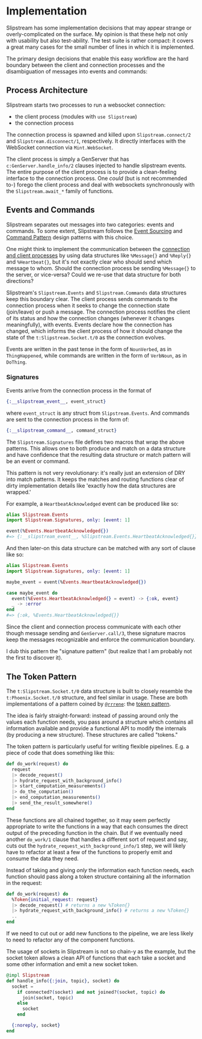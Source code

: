 # Implementation

Slipstream has some implementation decisions that may appear strange or
overly-complicated on the surface. My opinion is that these help not only with
usability but also test-ability. The test suite is rather compact: it covers
a great many cases for the small number of lines in which it is implemented.

The primary design decisions that enable this easy workflow are the hard
boundary between the client and connection processes and the disambiguation
of messages into events and commands:

## Process Architecture

Slipstream starts two processes to run a websocket connection:

- the client process (modules with `use Slipstream`)
- the connection process

The connection process is spawned and killed upon `Slipstream.connect/2`
and `Slipstream.disconnect/1`, respectively. It directly interfaces with
the WebSocket connection via `Mint.WebSocket`.

The client process is simply a GenServer that has `c:GenServer.handle_info/2`
clauses injected to handle slipstream events. The entire purpose of the client
process is to provide a clean-feeling interface to the connection process. One
_could_ (but is not recommended to-) forego the client process and deal with
websockets synchronously with the `Slipstream.await_*` family of functions.

## Events and Commands

Slipstream separates out messages into two categories: events
and commands. To some extent, Slipstream follows the [Event
Sourcing](https://martinfowler.com/eaaDev/EventSourcing.html) and [Command
Pattern](https://en.wikipedia.org/wiki/Command_pattern) design patterns with
this choice.

One might think to implement the communication between the [connection and
client processes](#process-architecture) by using data structures like
`%Message{}` and `%Reply{}` and `%Heartbeat{}`, but it's not exactly clear
who should send which message to whom. Should the connection process be sending
`%Message{}` to the server, or vice-versa? Could we re-use that data structure
for both directions?

Slipstream's `Slipstream.Events` and `Slipstream.Commands` data structures
keep this boundary clear. The client process sends commands to the connection
process when it seeks to change the connection state (join/leave) or push
a message. The connection process notifies the client of its status and how
the connection changes (whenever it changes meaningfully), with events. Events
declare how the connection has changed, which informs the client process of how
it should change the state of the `t:Slipstream.Socket.t/0` as the connection
evolves.

Events are written in the past tense in the form of `NounVerbed`, as in
`ThingHappened`, while commands are written in the form of `VerbNoun`, as in
`DoThing`.

### Signatures

Events arrive from the connection process in the format of

```elixir
{:__slipstream_event__, event_struct}
```

where `event_struct` is any struct from `Slipstream.Events`. And commands are
sent to the connection process in the form of:

```elixir
{:__slipstream_command__, command_struct}
```

The `Slipstream.Signatures` file defines two macros that wrap the above
patterns. This allows one to both produce and match on a data structure
and have confidence that the resulting data structure or match pattern will
be an event or command.

This pattern is not very revolutionary: it's really just an extension of DRY
into match patterns. It keeps the matches and routing functions clear of dirty
implementation details like 'exactly how the data structures are wrapped.'

For example, a `HeartbeatAcknowledged` event can be produced like so:

```elixir
alias Slipstream.Events
import Slipstream.Signatures, only: [event: 1]

event(%Events.HeartbeatAcknowledged{})
#=> {:__slipstream_event__, %Slipstream.Events.HeartbeatAcknowledged{}}
```

And then later-on this data structure can be matched with any sort of
clause like so:

```elixir
alias Slipstream.Events
import Slipstream.Signatures, only: [event: 1]

maybe_event = event(%Events.HeartbeatAcknowledged{})

case maybe_event do
  event(%Events.HeartbeatAcknowledged{} = event) -> {:ok, event}
  _ -> :error
end
#=> {:ok, %Events.HeartbeatAcknowledged{}}
```

Since the client and connection process communicate with each other though
message sending and `GenServer.call/3`, these signature macros keep the
messages recognizable and enforce the communication boundary.

I dub this pattern the "signature pattern" (but realize that I am probably
not the first to discover it).

## The Token Pattern

The `t:Slipstream.Socket.t/0` data structure is built to closely resemble the
`t:Phoenix.Socket.t/0` structure, and feel similar in usage. These are both
implementations of a pattern coined by [`@rrrene`](https://github.com/rrrene):
the [token pattern](https://rrrene.org/2018/05/14/flow-elixir-designing-apis/).

The idea is fairly straight-forward: instead of passing around only the values
each function needs, you pass around a structure which contains all information
available and provide a functional API to modify the internals (by producing a
new structure). These structures are called "tokens."

The token pattern is particularly useful for writing flexible pipelines. E.g.
a piece of code that does something like this:

```elixir
def do_work(request) do
  request
  |> decode_request()
  |> hydrate_request_with_background_info()
  |> start_computation_measurements()
  |> do_the_computation()
  |> end_computation_measurements()
  |> send_the_result_somewhere()
end
```

These functions are all chained together, so it may seem perfectly appropriate
to write the functions in a way that each consumes the direct output of the
preceding function in the chain. But if we eventually need another `do_work/1`
clause that handles a different sort of request and say, cuts out the
`hydrate_request_with_background_info/1` step, we will likely have to refactor
at least a few of the functions to properly emit and consume the data they need.

Instead of taking and giving _only_ the information each function needs, each
function should pass along a token structure containing all the information in
the request:

```elixir
def do_work(request) do
  %Token{initial_request: request}
  |> decode_request() # returns a new %Token{}
  |> hydrate_request_with_background_info() # returns a new %Token{}
  ..
end
```

If we need to cut out or add new functions to the pipeline, we are less likely
to need to refactor any of the component functions.

The usage of sockets in Slipstream is not so chain-y as the example, but the
socket token allows a clean API of functions that each take a socket and
some other information and emit a new socket token.

```elixir
@impl Slipstream
def handle_info({:join, topic}, socket) do
  socket =
    if connected?(socket) and not joined?(socket, topic) do
      join(socket, topic)
    else
      socket
    end

  {:noreply, socket}
end
```
